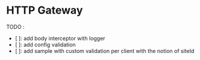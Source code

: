 HTTP Gateway
============

TODO :
- [ ]: add body interceptor with logger
- [ ]: add config validation
- [ ]: add sample with custom validation per client with the notion of siteId
